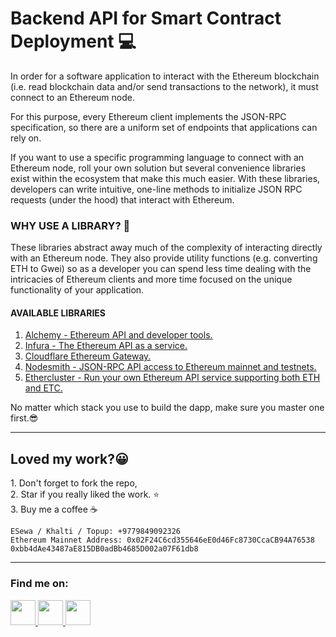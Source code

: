 # Backend API for Smart Contract Deployment 💻

In order for a software application to interact with the Ethereum blockchain (i.e. read blockchain data and/or send transactions to the network), it must connect to an Ethereum node.

For this purpose, every Ethereum client implements the JSON-RPC specification, so there are a uniform set of endpoints that applications can rely on.

If you want to use a specific programming language to connect with an Ethereum node, roll your own solution but several convenience libraries exist within the ecosystem that make this much easier. With these libraries, developers can write intuitive, one-line methods to initialize JSON RPC requests (under the hood) that interact with Ethereum.

### WHY USE A LIBRARY? 🤔
These libraries abstract away much of the complexity of interacting directly with an Ethereum node. They also provide utility functions (e.g. converting ETH to Gwei) so as a developer you can spend less time dealing with the intricacies of Ethereum clients and more time focused on the unique functionality of your application.

#### AVAILABLE LIBRARIES
 1. <a target="_blank" href="https://alchemyapi.io">Alchemy - Ethereum API and developer tools.</a>
 2. <a target="_blank" href="https://infura.io">Infura - The Ethereum API as a service.</a>
 3. <a target="_blank" href="https://cloudflare-eth.com">Cloudflare Ethereum Gateway.</a>
 4. <a target="_blank" href="https://nodesmith.io">Nodesmith - JSON-RPC API access to Ethereum mainnet and testnets.</a>
 5. <a href="https://ethercluster.com">Ethercluster - Run your own Ethereum API service supporting both ETH and ETC.</a>

No matter which stack you use to build the dapp, make sure you master one first.😎

<hr/>

<h2>Loved my work?😀</h2>
1. Don't forget to fork the repo,<br/>
2. Star if you really liked the work. ⭐<br/>
3. Buy me a coffee ☕<br/>

```
ESewa / Khalti / Topup: +9779849092326
Ethereum Mainnet Address: 0x02F24C6cd355646eE0d46Fc8730CcaCB94A76538
0xbb4dAe43487aE815DB0adBb4685D002a07F61db8
```

<hr/>
<h3>Find me on:</h3>
<a target="_blank" href="https://www.facebook.com/sangya.sherpa.2001"><img width="40px" src="https://cdn.icon-icons.com/icons2/1826/PNG/512/4202110facebooklogosocialsocialmedia-115707_115594.png"/> </a>
<a target="_blank" href="https://www.instagram.com/_.sangya._/"><img width="40px" src="https://upload.wikimedia.org/wikipedia/commons/thumb/a/a5/Instagram_icon.png/600px-Instagram_icon.png"/> </a>
<a target="_blank" href="https://www.linkedin.com/in/laxman-rai-1bab6518b/"><img width="40px" src="https://cdn.worldvectorlogo.com/logos/linkedin-icon-2.svg"/> </a>
 
